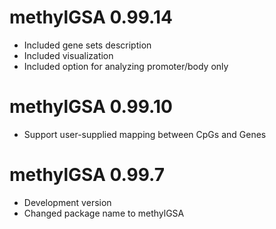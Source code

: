 # methylGSA 0.99.14
* Included gene sets description
* Included visualization
* Included option for analyzing promoter/body only

# methylGSA 0.99.10 
* Support user-supplied mapping between CpGs and Genes

# methylGSA 0.99.7  
* Development version   
* Changed package name to methylGSA
